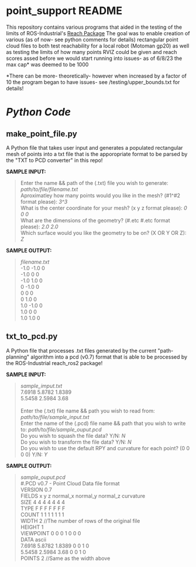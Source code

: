 # point_support README

This repository contains various programs that aided in the testing of the limits of ROS-Industrial's [Reach Package](https://github.com/ros-industrial/reach_ros2) 
The goal was to enable creation of various (as of now- see python comments for details) rectangular point cloud files to both test reachability for a local robot (Motoman gp20) as well as testing the limits
of how many points RVIZ could be given and reach scores assed before we would start running into issues- as of 6/8/23 the max cap* was deemed to be 1000

*There can be more- theoretically- however when increased by a factor of 10 the program began to have issues- see /testing/upper_bounds.txt for details!

# *Python Code*

## make_point_file.py
A Python file that takes user input and generates a populated rectangular mesh of points into a txt file that is the apporopriate format to be parsed by the "TXT to PCD converter" in this repo!

**SAMPLE INPUT:**
> Enter the name && path of the (.txt) file you wish to generate: *path/to/file/filename.txt*<br>
> Aproximatley how many points would you like in the mesh? (#1^#2 format please):  *3^3*<br>
> What is the center coordinate for your mesh? (x y z format please):  *0 0 0*<br>
> What are the dimensions of the geometry? (#.etc #.etc format please): *2.0 2.0*<br>
> Which surface would you like the geometry to be on? (X OR Y OR Z): *Z*<br>

**SAMPLE OUTPUT:**
> *filename.txt*<br>
> -1.0 -1.0 0<br>
> -1.0 0 0<br>
> -1.0 1.0 0<br>
> 0 -1.0 0<br>
> 0 0 0<br>
> 0 1.0 0<br>
> 1.0 -1.0 0<br>
> 1.0 0 0<br>
> 1.0 1.0 0 <br>

## txt_to_pcd.py
A Python file that processes .txt files generated by the current "path-planning" algorithm into a pcd (v0.7) format that is able to be processed by the ROS-Industrial reach_ros2 package!

**SAMPLE INPUT:**
> *sample_imput.txt*<br>
> 7.6918 5.8782 1.8389<br>
> 5.5458 2.5984 3.68<br>
><br>
> Enter the (.txt) file name && path you wish to read from: *path/to/file/sample_input.txt*<br>
> Enter the name of the (.pcd) file name && path that you wish to write to: *path/to/file/sample_ouput.pcd*<br>
> Do you wish to squash the file data? Y/N: *N*<br>
> Do you wish to transform the file data? Y/N: *N*<br>
> Do you wish to use the default RPY and curvature for each point? (0 0 0 0) Y/N: *Y*<br>

**SAMPLE OUTPUT:**
> *sample_ouput.pcd*<br>
> #.PCD v0.7 - Point Cloud Data file format<br>
> VERSION 0.7<br>
> FIELDS x y z normal_x normal_y normal_z curvature<br>
> SIZE 4 4 4 4 4 4 4<br>
> TYPE F F F F F F F<br>
> COUNT 1 1 1 1 1 1 1<br>
> WIDTH 2 //The number of rows of the original file<br>
> HEIGHT 1<br>
> VIEWPOINT 0 0 0 1 0 0 0<br>
> DATA ascii<br>
> 7.6918 5.8782 1.8389 0 0 1 0<br>
> 5.5458 2.5984 3.68 0 0 1 0<br>
> POINTS 2 //Same as the width above<br>
